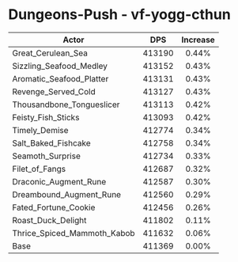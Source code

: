 # Dungeons-Push - vf-yogg-cthun
| Actor | DPS | Increase |
|---|:---:|:---:|
|Great_Cerulean_Sea|413190|0.44%|
|Sizzling_Seafood_Medley|413152|0.43%|
|Aromatic_Seafood_Platter|413131|0.43%|
|Revenge_Served_Cold|413127|0.43%|
|Thousandbone_Tongueslicer|413113|0.42%|
|Feisty_Fish_Sticks|413093|0.42%|
|Timely_Demise|412774|0.34%|
|Salt_Baked_Fishcake|412758|0.34%|
|Seamoth_Surprise|412734|0.33%|
|Filet_of_Fangs|412687|0.32%|
|Draconic_Augment_Rune|412587|0.30%|
|Dreambound_Augment_Rune|412560|0.29%|
|Fated_Fortune_Cookie|412456|0.26%|
|Roast_Duck_Delight|411802|0.11%|
|Thrice_Spiced_Mammoth_Kabob|411632|0.06%|
|Base|411369|0.00%|
